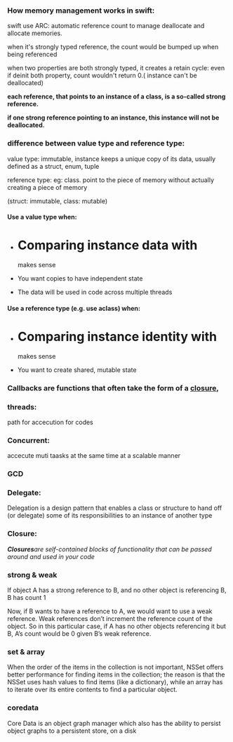 ### How memory management works in swift:

swift use ARC: automatic reference count to manage deallocate and allocate memories.

when it's strongly typed reference, the count would be bumped up when being referenced

when two properties are both strongly typed, it creates a retain cycle: even if deinit both property, count wouldn't return 0.\( instance can't be deallocated\)

**each reference, that points to an instance of a class, is a so-called strong reference.**

**if one strong reference pointing to an instance, this instance will not be deallocated.**

### difference between value type and reference type:

value type: immutable, instance keeps a unique copy of its data, usually defined as a struct, enum, tuple

reference type: eg: class. point to the piece of memory without actually creating a piece of memory

\(struct: immutable, class: mutable\)

#### Use a value type when:

* # Comparing instance data with

  makes sense

* You want copies to have independent state

* The data will be used in code across multiple threads

#### Use a reference type \(e.g. use aclass\) when:

* # Comparing instance identity with

  makes sense

* You want to create shared, mutable state

### Callbacks are functions that often take the form of a [closure](https://developer.apple.com/library/ios/documentation/Swift/Conceptual/Swift_Programming_Language/Closures.html#//apple_ref/doc/uid/TP40014097-CH11-ID94),

### threads:

path for accecution for codes

### Concurrent:

accecute muti taasks at the same time at a scalable manner

### GCD

### Delegate:

Delegation is a design pattern that enables a class or structure to hand off \(or delegate\) some of its responsibilities to an instance of another type

### Closure:

_**Closures**are self-contained blocks of functionality that can be passed around and used in your code_

### strong & weak

If object A has a strong reference to B, and no other object is referencing B, B has count 1

Now, if B wants to have a reference to A, we would want to use a weak reference. Weak references don’t increment the reference count of the object. So in this particular case, if A has no other objects referencing it but B, A’s count would be 0 given B’s weak reference.

### set & array

When the order of the items in the collection is not important, NSSet offers better performance for finding items in the collection; the reason is that the NSSet uses hash values to find items \(like a dictionary\), while an array has to iterate over its entire contents to find a particular object.

### coredata

Core Data is an object graph manager which also has the ability to persist object graphs to a persistent store, on a disk

  




